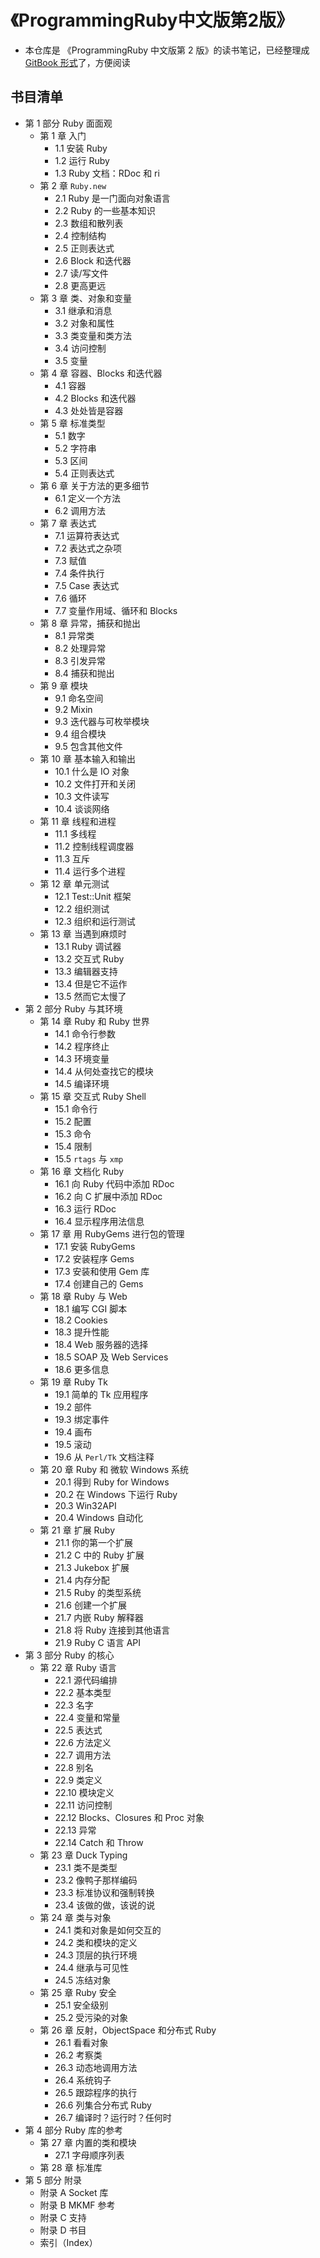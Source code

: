 # 《ProgrammingRuby中文版第2版》

* 本仓库是 《ProgrammingRuby 中文版第 2 版》的读书笔记，已经整理成 [GitBook 形式](https://l1nwatch.gitbooks.io/programming_ruby_zhcn/content/)了，方便阅读

## 书目清单
* 第 1 部分 Ruby 面面观
  * 第 1 章 入门
    * 1.1 安装 Ruby
    * 1.2 运行 Ruby
    * 1.3 Ruby 文档：RDoc 和 ri
  * 第 2 章 `Ruby.new`
    * 2.1 Ruby 是一门面向对象语言
    * 2.2 Ruby 的一些基本知识
    * 2.3 数组和散列表
    * 2.4 控制结构
    * 2.5 正则表达式
    * 2.6 Block 和迭代器
    * 2.7 读/写文件
    * 2.8 更高更远
  * 第 3 章 类、对象和变量
    * 3.1 继承和消息
    * 3.2 对象和属性
    * 3.3 类变量和类方法
    * 3.4 访问控制
    * 3.5 变量
  * 第 4 章 容器、Blocks 和迭代器
    * 4.1 容器
    * 4.2 Blocks 和迭代器
    * 4.3 处处皆是容器
  * 第 5 章 标准类型
    * 5.1 数字
    * 5.2 字符串
    * 5.3 区间
    * 5.4 正则表达式
  * 第 6 章 关于方法的更多细节
    * 6.1 定义一个方法
    * 6.2 调用方法
  * 第 7 章 表达式
    * 7.1 运算符表达式
    * 7.2 表达式之杂项
    * 7.3 赋值
    * 7.4 条件执行
    * 7.5 Case 表达式
    * 7.6 循环
    * 7.7 变量作用域、循环和 Blocks
  * 第 8 章 异常，捕获和抛出
    * 8.1 异常类
    * 8.2 处理异常
    * 8.3 引发异常
    * 8.4 捕获和抛出
  * 第 9 章 模块
    * 9.1 命名空间
    * 9.2 Mixin
    * 9.3 迭代器与可枚举模块
    * 9.4 组合模块
    * 9.5 包含其他文件
  * 第 10 章 基本输入和输出
    * 10.1 什么是 IO 对象
    * 10.2 文件打开和关闭
    * 10.3 文件读写
    * 10.4 谈谈网络
  * 第 11 章 线程和进程
    * 11.1 多线程
    * 11.2 控制线程调度器
    * 11.3 互斥
    * 11.4 运行多个进程
  * 第 12 章 单元测试
    * 12.1 Test::Unit 框架
    * 12.2 组织测试
    * 12.3 组织和运行测试
  * 第 13 章 当遇到麻烦时
    * 13.1 Ruby 调试器
    * 13.2 交互式 Ruby
    * 13.3 编辑器支持
    * 13.4 但是它不运作
    * 13.5 然而它太慢了
* 第 2 部分 Ruby 与其环境
  * 第 14 章 Ruby 和 Ruby 世界
    * 14.1 命令行参数
    * 14.2 程序终止
    * 14.3 环境变量
    * 14.4 从何处查找它的模块
    * 14.5 编译环境
  * 第 15 章 交互式 Ruby Shell
    * 15.1 命令行
    * 15.2 配置
    * 15.3 命令
    * 15.4 限制
    * 15.5 `rtags` 与 `xmp`
  * 第 16 章 文档化 Ruby
    * 16.1 向 Ruby 代码中添加 RDoc
    * 16.2 向 C 扩展中添加 RDoc
    * 16.3 运行 RDoc
    * 16.4 显示程序用法信息
  * 第 17 章 用 RubyGems 进行包的管理
    * 17.1 安装 RubyGems
    * 17.2 安装程序 Gems
    * 17.3 安装和使用 Gem 库
    * 17.4 创建自己的 Gems
  * 第 18 章 Ruby 与 Web
    * 18.1 编写 CGI 脚本
    * 18.2 Cookies
    * 18.3 提升性能
    * 18.4 Web 服务器的选择
    * 18.5 SOAP 及 Web Services
    * 18.6 更多信息
  * 第 19 章 Ruby Tk
    * 19.1 简单的 Tk 应用程序
    * 19.2 部件
    * 19.3 绑定事件
    * 19.4 画布
    * 19.5 滚动
    * 19.6 从 `Perl/Tk` 文档注释
  * 第 20 章 Ruby 和 微软 Windows 系统
    * 20.1 得到 Ruby for Windows
    * 20.2 在 Windows 下运行 Ruby
    * 20.3 Win32API
    * 20.4 Windows 自动化
  * 第 21 章 扩展 Ruby
    * 21.1 你的第一个扩展
    * 21.2 C 中的 Ruby 扩展
    * 21.3 Jukebox 扩展
    * 21.4 内存分配
    * 21.5 Ruby 的类型系统
    * 21.6 创建一个扩展
    * 21.7 内嵌 Ruby 解释器
    * 21.8 将 Ruby 连接到其他语言
    * 21.9 Ruby C 语言 API
* 第 3 部分 Ruby 的核心
  * 第 22 章 Ruby 语言
    * 22.1 源代码编排
    * 22.2 基本类型
    * 22.3 名字
    * 22.4 变量和常量
    * 22.5 表达式
    * 22.6 方法定义
    * 22.7 调用方法
    * 22.8 别名
    * 22.9 类定义
    * 22.10 模块定义
    * 22.11 访问控制
    * 22.12 Blocks、Closures 和 Proc 对象
    * 22.13 异常
    * 22.14 Catch 和 Throw
  * 第 23 章 Duck Typing
    * 23.1 类不是类型
    * 23.2 像鸭子那样编码
    * 23.3 标准协议和强制转换
    * 23.4 该做的做，该说的说
  * 第 24 章 类与对象
    * 24.1 类和对象是如何交互的
    * 24.2 类和模块的定义
    * 24.3 顶层的执行环境
    * 24.4 继承与可见性
    * 24.5 冻结对象
  * 第 25 章 Ruby 安全
    * 25.1 安全级别
    * 25.2 受污染的对象
  * 第 26 章 反射，ObjectSpace 和分布式 Ruby
    * 26.1 看看对象
    * 26.2 考察类
    * 26.3 动态地调用方法
    * 26.4 系统钩子
    * 26.5 跟踪程序的执行
    * 26.6 列集合分布式 Ruby
    * 26.7 编译时？运行时？任何时
* 第 4 部分 Ruby 库的参考
  * 第 27 章 内置的类和模块
    * 27.1 字母顺序列表
  * 第 28 章 标准库
* 第 5 部分 附录
  * 附录 A Socket 库
  * 附录 B MKMF 参考
  * 附录 C 支持
  * 附录 D 书目
  * 索引（Index）



